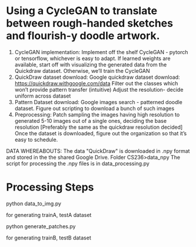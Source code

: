 # Using a CycleGAN to translate between rough-handed sketches and flourish-y doodle artwork.
1. CycleGAN implementation:
Implement off the shelf CycleGAN - pytorch or tensorflow, whichever is easy to adapt.
If learned weights are available, start off with visualizing the generated data from the Quickdraw dataset. Otherwise, we’ll train the CycleGAN
2. QuickDraw dataset download:
Google quickdraw dataset download: https://quickdraw.withgoogle.com/data
Filter out the classes which won’t provide pattern transfer (intuitive)
Adjust the resolution- decide uniform across dataset
3. Pattern Dataset download:
Google images search - patterned doodle dataset.
Figure out scripting to download a bunch of such images
4. Preprocessing:
Patch sampling the images having high resolution to generated 5-10 images out of a single ones, deciding the base resolution [Preferably the same as the quickdraw resolution decided]
Once the dataset is downloaded, figure out the organization so that it’s easy to schedule.

DATA WHEREABOUTS:
The data "QuickDraw" is downloaded in .npy format and stored in the the shared Google Drive. 
Folder CS236>data_npy
The script for processing the .npy files is in data_processing.py


# Processing Steps
python data_to_img.py

for generating trainA, testA dataset

python generate_patches.py

for generating trainB, testB dataset
